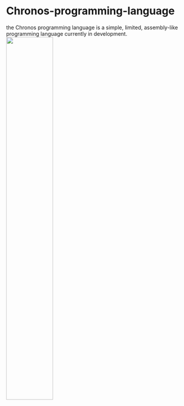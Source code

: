 # Chronos-programming-language
the Chronos programming language is a simple, limited, assembly-like programming language currently in development.
<img src="https://github.com/user-attachments/assets/54024782-757e-41ec-a4eb-0ac330e94ccc" width="50%" height="50%"/>

